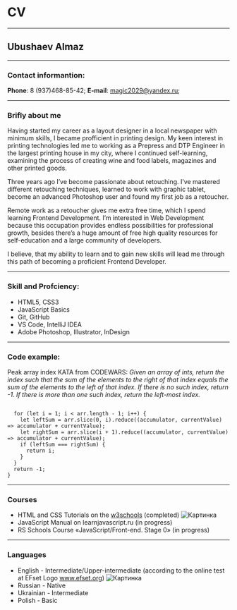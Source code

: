 #  CV
***
##  Ubushaev Almaz
***
###  Contact informantion:
**Phone**: 8 (937)468-85-42;
**E-mail**: magic2029@yandex.ru;
***
###  Brifly about me
Having started my career as a layout designer in a local newspaper with minimum skills, I became profficient in printing design.
My keen interest in printing technologies led me to working as a Prepress and DTP Engineer in the largest printing house in my city,
where I continued self-learning, examining the process of creating wine and food labels, magazines and other printed goods.

Three years ago I’ve become passionate about retouching. I’ve mastered different retouching techniques,
learned to work with graphic tablet, become an advanced Photoshop user and found my first job as a retoucher.

Remote work as a retoucher gives me extra free time, which I spend learning Frontend Development.
I’m interested in Web Development because this occupation provides endless possibilities for professional growth,
besides there’s a huge amount of free high quality resources for self-education and a large community of developers.

I believe, that my ability to learn and to gain new skills will lead me through this path of becoming a proficient Frontend Developer.
***
###  Skill and Profciency:
* HTML5, CSS3
* JavaScript Basics
* Git, GitHub
* VS Code, IntelliJ IDEA
* Adobe Photoshop, Illustrator, InDesign
***
###  Code example:
Peak array index KATA from CODEWARS: *Given an array of ints, return the index such that the sum of the elements to the right of that index equals the sum of the elements to the left of that index. If there is no such index, return -1. If there is more than one such index, return the left-most index.*
```function peak(arr) {

  for (let i = 1; i < arr.length - 1; i++) {
    let leftSum = arr.slice(0, i).reduce((accumulator, currentValue) => accumulator + currentValue);
    let rightSum = arr.slice(i + 1).reduce((accumulator, currentValue) => accumulator + currentValue);
    if (leftSum === rightSum) {
      return i;
    }
  }
  return -1;
}
```
***
###  Courses
* HTML and CSS Tutorials on the [w3schools](https://www.w3schools.com) (completed)
![Картинка](https://annavoloshina.github.io/rsschool-cv/images/w3schools-score.jpg "Подпись")
* JavaScript Manual on learnjavascript.ru (in progress)
* RS Schools Course «JavaScript/Front-end. Stage 0» (in progress)
***
###  Languages
* English - Intermediate/Upper-intermediate (according to the online test at EFset Logo www.efset.org)
![Картинка](https://annavoloshina.github.io/rsschool-cv/images/efset-english-level.jpg)
* Russian - Native
* Ukrainian - Intermediate
* Polish - Basic

